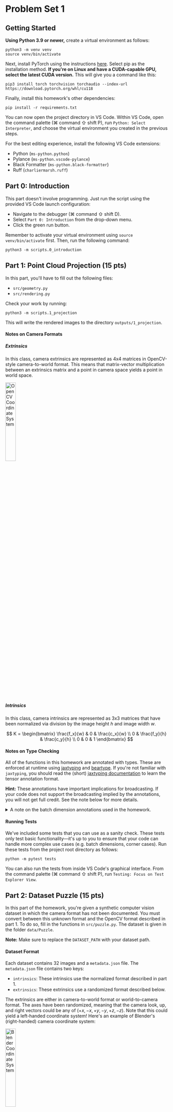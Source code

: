 # Problem Set 1

## Getting Started

**Using Python 3.9 or newer,** create a virtual environment as follows:

```
python3 -m venv venv
source venv/bin/activate
```

Next, install PyTorch using the instructions [here](https://pytorch.org/get-started/locally/). Select pip as the installation method. **If you're on Linux and have a CUDA-capable GPU, select the latest CUDA version.** This will give you a command like this:

```
pip3 install torch torchvision torchaudio --index-url https://download.pytorch.org/whl/cu118
```

Finally, install this homework's other dependencies:

```
pip install -r requirements.txt
```

You can now open the project directory in VS Code. Within VS Code, open the command palette (<key>⌘ command</key> <key>⇧ shift</key> <key>P</key>), run `Python: Select Interpreter`, and choose the virtual environment you created in the previous steps.

For the best editing experience, install the following VS Code extensions:

* Python (`ms-python.python`)
* Pylance (`ms-python.vscode-pylance`)
* Black Formatter (`ms-python.black-formatter`)
* Ruff (`charliermarsh.ruff`)

## Part 0: Introduction

This part doesn't involve programming. Just run the script using the provided VS Code launch configuration:

- Navigate to the debugger (<key>⌘ command</key> <key>⇧ shift</key> <key>D</key>).
- Select `Part 0: Introduction` from the drop-down menu.
- Click the green run button.

<!-- <details>
<summary>Running code directly from a command line (not recommended)</summary>
<br> -->

Remember to activate your virtual environment using `source venv/bin/activate` first. Then, run the following command:

```
python3 -m scripts.0_introduction
```

</details>

## Part 1: Point Cloud Projection (15 pts)

In this part, you'll have to fill out the following files:

- `src/geometry.py`
- `src/rendering.py`

Check your work by running:
```
python3 -m scripts.1_projection
```
This will write the rendered images to the directory `outputs/1_projection`.

#### Notes on Camera Formats

##### Extrinsics

In this class, camera extrinsics are represented as 4x4 matrices in OpenCV-style camera-to-world format. This means that matrix-vector multiplication between an extrinsics matrix and a point in camera space yields a point in world space.

<img src="data/opencv_coordinate_system.png" alt="OpenCV Coordinate System" width="25%" />

##### Intrinsics

In this class, camera intrinsics are represented as 3x3 matrices that have been normalized via division by the image height $h$ and image width $w$.

$$
K = \begin{bmatrix}
    \frac{f_x}{w} & 0 & \frac{c_x}{w} \\
    0 & \frac{f_y}{h} & \frac{c_y}{h} \\
    0 & 0 & 1
\end{bmatrix}
$$

#### Notes on Type Checking

All of the functions in this homework are annotated with types. These are enforced at runtime using [jaxtyping](https://github.com/google/jaxtyping) and [beartype](https://github.com/beartype/beartype). If you're not familiar with `jaxtyping`, you should read the (short) [jaxtyping documentation](https://docs.kidger.site/jaxtyping/api/array/) to learn the tensor annotation format.

**Hint:** These annotations have important implications for broadcasting. If your code does not support the broadcasting implied by the annotations, you will not get full credit. See the note below for more details.

<details>
<summary>A note on the batch dimension annotations used in the homework.</summary>
<br>

The annotations `*batch` and `*#batch` are used for functions that can handle inputs with arbitrary batch dimensions. They differ in that `*#batch` states that batch dimensions can be broadcasted. For example:

```python
def broadcastable(a: Float[Tensor, "*#batch 4 4"], b: Float[Tensor, "*#batch 4"]) -> Float[Tensor, "*batch"]:
    ...

# This works, because the shapes (1, 2, 3, 1) and (2, 3, 5) can be broadcasted.
broadcastable(
    torch.randn((1, 2, 3, 1, 4, 4)),  # a
    torch.randn((2, 3, 5, 4)), # b
)

def not_broadcastable(a: Float[Tensor, "*batch 4 4"], b: Float[Tensor, "*batch 4"]):
    pass

# This doesn't work, since the shapes (1, 2, 3, 1) and (2, 3, 5) are not exactly the same.
not_broadcastable(
    torch.randn((1, 2, 3, 1, 4, 4)),  # a
    torch.randn((2, 3, 5, 4)), # b
)
```

All functions in `geometry.py` that have multiple parameters use `*#batch`, meaning that you must fill them out to handle broadcasting correctly. The functions `homogenize_points` and `homogenize_vectors` instead use `*batch`, since broadcasting doesn't apply when there's only one parameter. All functions return `*batch`, which means that outputs should have a fully broadcasted shape. In the example above, the output of `broadcastable` would have shape `(1, 2, 3, 5)`.

</details>



#### Running Tests

We've included some tests that you can use as a sanity check. These tests only test basic functionality—it's up to you to ensure that your code can handle more complex use cases (e.g. batch dimensions, corner cases). Run these tests from the project root directory as follows:

```
python -m pytest tests
```

You can also run the tests from inside VS Code's graphical interface. From the command palette (<key>⌘ command</key> <key>⇧ shift</key> <key>P</key>), run `Testing: Focus on Test Explorer View`.

## Part 2: Dataset Puzzle (15 pts)

In this part of the homework, you're given a synthetic computer vision dataset in which the camera format has not been documented. You must convert between this unknown format and the OpenCV format described in part 1. To do so, fill in the functions in `src/puzzle.py`. The dataset is given in the folder `data/Puzzle`.

**Note:** Make sure to replace the `DATASET_PATH` with your dataset path.

#### Dataset Format

Each dataset contains 32 images and a `metadata.json` file. The `metadata.json` file contains two keys:

* `intrinsics`: These intrinsics use the normalized format described in part 1.
* `extrinsics`: These extrinsics use a randomized format described below.

The extrinsics are either in camera-to-world format or world-to-camera format. The axes have been randomized, meaning that the camera look, up, and right vectors could be any of $(+x, -x, +y, -y, +z, -z)$. Note that this could yield a left-handed coordinate system! Here's an example of Blender's (right-handed) camera coordinate system:

<img src="data/blender_coordinate_system.png" alt="Blender Coordinate System" width="25%" />

#### Dataset Camera Arrangement

The cameras are arranged as described below. Use this information to help you figure out your camera format.

* The camera origins are always exactly 2 units from the origin.
* The world up vector is $+y$, and all cameras have $y \geq 0$.
* All camera look vectors point directly at the origin.
* All camera up vectors are pointed "up" in the world. In other words, the dot product between any camera up vector and $+y$ is positive.

Hint: How might one build a rotation matrix to convert between camera coordinate systems?

#### Checking Your Work

Check your work by running:
```
python3 -m scripts.2_puzzle
```
If your conversion function works correctly, you should be able to exactly reproduce the images in your dataset. If you want to test your `load_dataset` function in isolation, you can use the dataset located at `data/sample_dataset` with a `convert_dataset` that simply returns its input.

Note that you may use the mesh at `data/stanford_bunny.obj` if you find it helpful to do so, although using it is not required to find the solution.


## Part 3 - Edge Detection (10 pts)

The most important part of any SfM pipeline is calibrating the camera. This is commonly done with a chessboard object containing a specified number of squares. The best calibration comes from chessboards that space the entirety of the image plane, so chessboard images are not necessarly square like a normal chessboard. In this exercise, you will identify the edges, or the contours of the image. This is a critical step in calibrating the camera. There are many possible implementations for edge detectors, we only require that you not use an existing utility like opencv to detect contours, or other similiar libraries.

### 3.a - Image Preperation (5 pts)

Complete the `ContourImage()` class `edge_identification.py` to prepare the image for processing. Specifically, complete definitions for `binarize(self)` and `fill_border(self)`. This is a typical step in edge detection in imagery, so if you are confused, we encourage you to review online resources.

### 3.b - Find Contours (5 pts)

Complete the `find_contours(binary_image, foreground=1)` function definition in `edge_identification.py`, then run `python -m src.edge_identification`. The output of this function should be a one-dimensional list of `(u, v)` coordinates of every edge in the image. Your final output will look similar to the image below.

![contours](data/figures/find_contours.png)

## Part 4 - Camera Calibration (15 pts)

From the edge contours of the chessboard image, it is trivial, yet time-consuming, to then form quadrilaterals and detect the corners of each square. We have instead used the existing OpenCV implementation of `cv2.findChessboardCorners`. With the chessboard corners, we can now recover the intrinsic properties of the camera, and correct for any distortions. There are many methods of recovering camera calibration, and each involves assumptions about the camera, as such, no implementation will be exactly the same. We provide a wrapper for the OpenCV implementation of `cv2.calibrateCamera`.

### 4.a - The Projection Matrix (4 pts)

In previous psets, you have already been introduced to the Intrinsic Camera Matrix, *K*,

![IntrinsicMatrix](data/figures/IntrinsicMatrix.png)

Where `f_x, f_y` are the focal ratios for that axis and `c_x, c_y` are the `u, v` coordinates for the center of the image.

Imagine a pinhole camera with a small aperture (“pinhole”) at the origin of our coordinate system. The camera is oriented so that the optical (principal) axis is the Z-axis, pointing forward. The image plane is placed at Z = f (focal length f ) in front of the pinhole. A pinhole camera creates a perfect image with no distortions where `f_x = f_y = f_r * min(image_height, image_width)` and `f_r = 1 / 2tan(FoV/2)` where the FoV (Field of View) is in radians. Assume the FoV is 45 degrees. Calculate an intrinsic matrix for the image found in `data/edge_identification/chessboard.png` and assign the value of `ideal_instrinsic_matrix` in `calibrate_camera.py`.

### 4.b - Find Corners (2 pts)

In `calibrate_camera.py`, define the interior dimensions (number of squares - 1) of `chessboard_size`. You should see an image similar to the one below with the corners drawn on the chessboard.

![corners](data/figures/find_corners.png)

### 4.c - Calibrate Camera (4 pts)

To calibrate the camera, we need to compare the image corners with the corresponding points of a known 3D object. In this case, it is the chessboard. We can assume the surface of the chessboard is perfectly flat, so all z-values of the object points should be 0. Complete the `get_3D_object_points(chessboard_size)` in `calibrate_camera.py` which defines the corresponding 3D points for each corner. You can assume the first point is (0, 0, 0) and the last point is (chessboard_size[0]-1, chessboard_size[1]-1, 0). The 3D points should be in the same order as the recovered chessboard corners.

Once you have correctly defined the 3D points, you should be able to recover the intrinsic matrix and estimated distortion coefficients. We have artificially distorted the image, so the recovered intrinsic matrix may be different from the ideal matrix you computed in 2.a.

**Note:** All methods of camera calibration are providing an over-fitted guess, thus the recovered distorition will not be the same as the actual distortion applied to the image.

### 4.d - Image Distortions (5 pts)

The most common form of image distortion is radial distortion. Every real camera has some amount of radial distortion that must be corrected for Multi-View Geometry.

![distortions](data/figures/distortions.png)

Distortion Coefficients recovered by OpenCV are defined as $(k_1, k_2, p_1, p_2, k_3)$

The below equation applies a distortion.

$$x_\text{distorted} = x(1 + k_1 r^2 + k_2 r^4 + k_3 r^6) + 2p_1xy + p_2(r^2 + 2x^2)$$

$$y_\text{distorted} = y(1 + k_1 r^2 + k_2 r^4 + k_3 r^6) + 2p_2xy + p_1(r^2 + 2y^2)$$

where 

$$r^2 = x^2 + y^2$$

Your task is to undo the distortion of the original image using the recovered intrinsic matrix and distortion coefficients by completing the definition of `undistort_image(image, camera_matrix, dist_coeffs)` in `calibrate_camera.py`. 

Run `python -m src.camera_calibration` to recover the camera parameters from simulation.

Do not use OpenCV functions. If you are stuck, you may use `cv2.getOptimalNewCameraMatrix` and `cv2.undistort` for half credit. If you do use OpenCV, it is helpful to break the problem down into two parts: 
1. Recover the Optimal Camera Matrix, and
2. Undistort the image.

## Part 5 - Epipolar Geometry (15 pts)

In this part, you will work on the geometric relationship between two views of a scene. Your goal is to compute the fundamental matrix using two different methods and then use the matrix to draw epipolar lines that explain how points in one image constrain the location of corresponding points in the other image.

![Epipolar_geometry](data/figures/epipolar_diagram.png)

### 5.a - Fundamental Matrix - Least Squares Method (5 pts)

Implement the `lstsq_eight_point_alg` in `fundamental_matrix.py`. This method forms a system of equations based on corresponding points in two images. By stacking the constraints into a matrix (denoted as W), the method uses singular value decomposition (SVD) to solve for the fundamental matrix F that satisfies:

$$p'^TFp = 0$$

After obtaining an initial solution, enforce that F has rank 2 by zeroing out the smallest singular value. Do not use OpenCV functions in this section.

### 5.b - Fundamental Matrix - Normalized Method (5 pts)

Implement the `normalized_eight_point_alg` in `fundamental_matrix.py`. In the normalized eight-point algorithm, you first normalize the coordinates of the input points by translating the points so that their centroid is at the origin and scaling the points so that the mean squared distance from the origin is 2.

The normalization is done with transformation matrices $T$ and $T'$. Once normalized, you compute the fundamental matrix using the least-squares method from Part 3.a and then “denormalize” the result to obtain the final fundamental matrix.

The normalization further refines $F$. Notice how the average distance to the epipolar lines are smaller using the normalized method. Do not use OpenCV functions in this section.

### 5.c - Compute Epipolar Lines (5 pts)

Now implement `compute_epipolar_lines`. Once you have a fundamental matrix, you can compute the corresponding epipolar line for any given point in one image. The epipolar line is computed by multiplying the fundamental matrix with the homogeneous coordinate of a point, where `l = F.dot(p)`.

$$l$$ is the line defined by $$Ax + By + C = 0$$. Extract the line parameters as a slope-intercept $$(m, b)$$ in $$y = mx + b$$ for easy drawing on the image.

Run `python -m src.image_rectification` to produce the resulting images. You should now see that all epipolar lines pass through or close to the defined points.

![epipolar_lines](data/figures/epipolar_test.png)

## Part 6 - Image Rectification (10 pts)

In this part, you will work on aligning (rectifying) two images so that their epipolar lines become horizontal. Rectification is a critical step for stereo vision, as it simplifies correspondence search between images.

### 6.a - Compute Epipoles (2 pts)

The epipoles are the points of intersection of the camera's optical axis with the image plane. They serve as the "center of projection" for the corresponding epipolar lines in each image.

Implement `compute_epipole` in `image_rectification.py`. Compute the epipolar lines by multiplying the fundamental matrix with the points from the other image. Use singular value decomposition (SVD) to solve for the epipole that satisfies the homogeneous equation l.dot(e) = 0, where l is the epipolar line and e is the epipole. Normalize the epipole so that the last coordinate is 1. Do not use OpenCV functions in this section.

### 6.b - Matching Homographies (2 pts)

Once you have the epipoles, the next step is to compute the homographies that will align (rectify) the images.

Implement the function `compute_matching_homographies`.

For the first image, use the computed $$H_2$$ and additional constraints based on the fundamental matrix to compute a matching homography $$H_1$$ that maintains the correspondence between the two rectified images.

For the second image, translate the image so that its center is at the origin. Rotate the image so that the epipole is aligned with the x-axis. Apply a projective transformation that sends the epipole to infinity. Combine these steps into a single homography $$H_2$$.

Solve for the affine component using a least-squares fit (`np.linalg.lstsq`) that relates the transformed matching points in the two images. Do not use OpenCV functions in this section.

### 6.c - Rectifying Images (3 pts)

After computing the homographies, use them to transform the images into a rectified coordinate system where the epipolar lines are horizontal.

Implement the function `compute_rectified_image(im, H)` which applies the homography H to an image. First, compute the new coordinates for each pixel using the homography. Determine the new image bounds and calculate the offsets. Use the inverse homography to map every point from the rectified image back to the original image to sample the pixel values. Return the rectified image and the offsets, which will be used to align the two images.

Once rectified, corresponding points in the two images should lie on the same horizontal line, which can be verified by the output image. Do not use OpenCV functions in this section.

Now, run `python -m src.image_rectification` get the rectified images of our test object. The rectification output should look like this:
![image](data/figures/rectified.png)


### 6.d - Feature Detection (3 pts)

There have been many algorithms developed for feature detection over the years, with each iteration improving on the last. SIFT, SURF, and ORB are all popular implementations of feature detectors that common points between different images using keypoints and descriptors for those points. ORB is an improvement of SIFT and SURF that tends to produce the most matched features.

Implement `find_matches` using `cv2.SIFT_create()` to identify features between two images. Then use Fast Linear Nearest Neighbors (FLANN) matching from `cv2.FLANNMatcher` with `FLANN_INDEX_KDTREE = 1`, `index_params = dict(algorithm = FLANN_INDEX_KDTREE, trees = 5)`, and `search_params = dict(checks=50)` to match the possible features.

Filter for `good_matches` by using a ratio threshold of 0.75.

## Part 7 - 3D Reconstruction (20 pts)

This is the last component of a basic Structure from Motion pipeline. More complex versions of SfM have further refining steps like dense reconstruction and texturing, but we will stop at a sparse point cloud. We'll be constructing a point cloud of a model of the Arc de Triomphe, which is found in `data/3D_reconstruction/arc_de_triomphe`

### 7.a - OpenCV Fundamental Matrix (3 pts)

Implement `recover_fundamental_matrix`

Leverage OpenCV’s RANSAC-based method to compute the fundamental matrix from matched feature points between two images. Use a threshold of 1.0 and confidence of 0.99.

### 7.b - Compute Essential Matrix (3 pts)

Implement `compute_essential_matrix`

Convert the fundamental matrix into the essential matrix using the intrinsic camera matrix. The essential matrix relates corresponding normalized image points and is used to derive the relative camera pose.

$$E = K^T F K$$

### 7.c - Estimate Camera Pose (4 pts)

Implement `estimate_initial_RT`.

Use singular value decomposition (SVD) of the essential matrix to obtain two candidate rotations and two candidate translations. These are potential relative poses between the camera views.

### 7.d - Recover Best Camera Pose (5 pts)

Implement `find_best_RT`.

To resolve ambiguities, triangulate the 3D points for each candidate pose. The correct pose is the one that yields the maximum number of points with positive depth in both camera coordinate systems. You are encouraged to use `cv2.triangulatePoints` to solve for which combination of candidate rotations and translations results in a positive depth.

### 7.e - Define Project Matrixes (5 pts)

Implement `get_identity_projection_matrix` and `get_relative_projection_matrix`. The identity projection should be the dot product of the camera matrix and \[I|0\]. P2 should similarly be the the dot product of the camera matrix and \[R|T\].

With the projection matrixes defined, we can now triangulate the points relative to the projections. This yeilds a 4D homogenous point, which we convert to 3D points. You can see the 3D points in the matplotlib plot. 

The singular values of the fundamental matrix are also listed as a sanity check. F should have a rank of 2. If the second value in value is very close to zero, the solution may be degenerate, which would result in a linear point cloud.

Now, you can run `python -m src.3D_reconstruction` to get a point cloud from stereo views of the Arc de Triomphe. Run with the `--setup` flag if you want to generate new images of the Arc de Triomphe (may take a while!).

Expected SIFT output:

![image](data/figures/sift.png)

Expected point cloud output:

![image](data/figures/pointcloud.png)


## Part 8 - full SfM pipeline (extra credit, open-ended) (10 pts)
Now, we can use all of the previous functions to get a point cloud from more than two images. This might require bundle adjustment for jointly optimizing camera parameters and the point cloud, as well as defining some correspondences manually, to get a reasonable looking point cloud. Implement `bundle adjustment`, `reprojection_error`, and `main` in `SFM_pipeline.py` to get a point cloud of the statue dataset `env.p8.statue_images` from 5 or more views. We will only be grading your implementation of `bundle_adjustment` and `reprojection_error`. Then run `python -m src.SfM_pipeline` to produce a point cloud.

This was our output point cloud from the statue dataset (using some handcrafted points):
![sfm_output](data/figures/pointcloud_statue.png)

Feel free to run camera calibration on your own phone using a printed-out checkerboard if you want to capture real-world images! We recommend printing out the checkerboard intead of taking pictures of the checkerboard on your screen to reduce moire effects. The checkerboard should cover the entire FoV of the camera.


## Collaboration Policy

You may work with other students and use AI tools (e.g., ChatGPT, GitHub Copilot), but must submit code that you understand fully and have written either by yourself or together with one other student.

## Submission Policy

Double-check that you have not changed any of the function signatures in `geometry.py`, `puzzle.py`, `rendering.py`. Also, ensure the functions in `provided_code.py` are not changed. Submit in Moodle.

## Credits
This HW assignment is adapted from that given in 6.8300, Advances In Computer Vision by Vincent Sitzmann in 2025, created partially by Christian Arnold and Isabella Yu. It is also adapted from from CS231A, taught by Jeannette Bohg and Silvio Savarese in 2024. 
The Arc de Triomphe model can be found here: https://rigmodels.com/model.php?view=Arc_de_Triomphe_3d_model__65937fd27de647c0a8ac99ce8275c03e. It has a royalty-free license.
